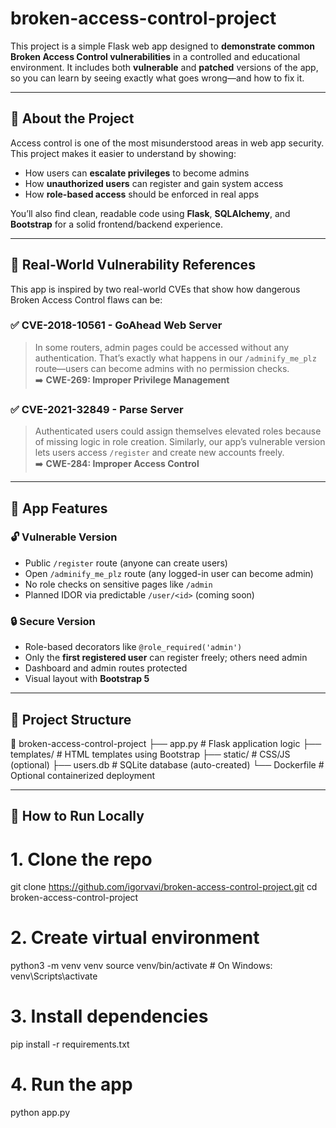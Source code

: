 # broken-access-control-project

This project is a simple Flask web app designed to **demonstrate common Broken Access Control vulnerabilities** in a controlled and educational environment. It includes both **vulnerable** and **patched** versions of the app, so you can learn by seeing exactly what goes wrong—and how to fix it.

---

## 📌 About the Project

Access control is one of the most misunderstood areas in web app security. This project makes it easier to understand by showing:

- How users can **escalate privileges** to become admins
- How **unauthorized users** can register and gain system access
- How **role-based access** should be enforced in real apps

You’ll also find clean, readable code using **Flask**, **SQLAlchemy**, and **Bootstrap** for a solid frontend/backend experience.

---

## 🚨 Real-World Vulnerability References

This app is inspired by two real-world CVEs that show how dangerous Broken Access Control flaws can be:

### ✅ CVE-2018-10561 - GoAhead Web Server
> In some routers, admin pages could be accessed without any authentication. That’s exactly what happens in our `/adminify_me_plz` route—users can become admins with no permission checks.  
➡️ **CWE-269: Improper Privilege Management**

### ✅ CVE-2021-32849 - Parse Server
> Authenticated users could assign themselves elevated roles because of missing logic in role creation. Similarly, our app’s vulnerable version lets users access `/register` and create new accounts freely.  
➡️ **CWE-284: Improper Access Control**

---

## 🚀 App Features

### 🔓 Vulnerable Version
- Public `/register` route (anyone can create users)
- Open `/adminify_me_plz` route (any logged-in user can become admin)
- No role checks on sensitive pages like `/admin`
- Planned IDOR via predictable `/user/<id>` (coming soon)

### 🔒 Secure Version
- Role-based decorators like `@role_required('admin')`
- Only the **first registered user** can register freely; others need admin
- Dashboard and admin routes protected
- Visual layout with **Bootstrap 5**

---

## 📂 Project Structure

📁 broken-access-control-project 
├── app.py # Flask application logic 
├── templates/ # HTML templates using Bootstrap 
├── static/ # CSS/JS (optional) 
├── users.db # SQLite database (auto-created) 
└── Dockerfile # Optional containerized deployment

---

## 🔧 How to Run Locally


# 1. Clone the repo
git clone https://github.com/igorvavi/broken-access-control-project.git
cd broken-access-control-project

# 2. Create virtual environment
python3 -m venv venv
source venv/bin/activate  # On Windows: venv\Scripts\activate

# 3. Install dependencies
pip install -r requirements.txt

# 4. Run the app
python app.py
